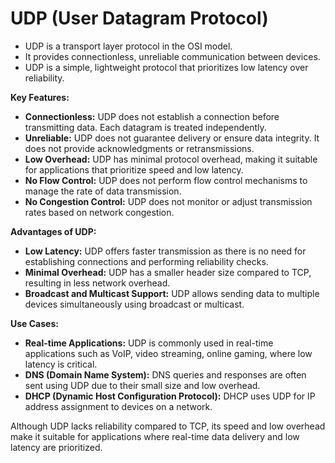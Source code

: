 # UDP (User Datagram Protocol)

- UDP is a transport layer protocol in the OSI model.
- It provides connectionless, unreliable communication between devices.
- UDP is a simple, lightweight protocol that prioritizes low latency over reliability.

**Key Features:**

- **Connectionless:** UDP does not establish a connection before transmitting data. Each datagram is treated independently.
- **Unreliable:** UDP does not guarantee delivery or ensure data integrity. It does not provide acknowledgments or retransmissions.
- **Low Overhead:** UDP has minimal protocol overhead, making it suitable for applications that prioritize speed and low latency.
- **No Flow Control:** UDP does not perform flow control mechanisms to manage the rate of data transmission.
- **No Congestion Control:** UDP does not monitor or adjust transmission rates based on network congestion.

**Advantages of UDP:**

- **Low Latency:** UDP offers faster transmission as there is no need for establishing connections and performing reliability checks.
- **Minimal Overhead:** UDP has a smaller header size compared to TCP, resulting in less network overhead.
- **Broadcast and Multicast Support:** UDP allows sending data to multiple devices simultaneously using broadcast or multicast.

**Use Cases:**

- **Real-time Applications:** UDP is commonly used in real-time applications such as VoIP, video streaming, online gaming, where low latency is critical.
- **DNS (Domain Name System):** DNS queries and responses are often sent using UDP due to their small size and low overhead.
- **DHCP (Dynamic Host Configuration Protocol):** DHCP uses UDP for IP address assignment to devices on a network.

Although UDP lacks reliability compared to TCP, its speed and low overhead make it suitable for applications where real-time data delivery and low latency are prioritized.
